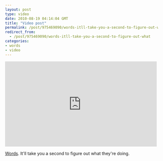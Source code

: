 ```yaml
---
layout: post
type: video
date: 2010-08-19 04:14:04 GMT
title: "Video post"
permalink: /post/975469090/words-itll-take-you-a-second-to-figure-out-what
redirect_from: 
  - /post/975469090/words-itll-take-you-a-second-to-figure-out-what
categories:
- words
- video
---
```

<iframe width="500" height="281"  id="youtube_iframe" src="https://www.youtube.com/embed/j0HfwkArpvU?feature=oembed&amp;enablejsapi=1&amp;origin=https://safe.txmblr.com&amp;wmode=opaque" frameborder="0" allow="accelerometer; autoplay; clipboard-write; encrypted-media; gyroscope; picture-in-picture" allowfullscreen title="Radiolab Present: Words"></iframe>

<a href="http://devour.com/video/words/">Words</a>. It'll take you a second to figure out what they're doing.